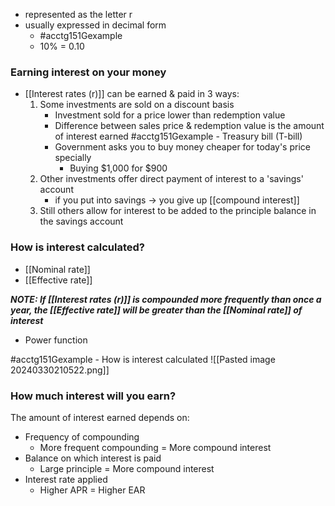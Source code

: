 - represented as the letter r
- usually expressed in decimal form
	- #acctg151Gexample
	- 10% = 0.10

### Earning interest on your money
- [[Interest rates (r)]] can be earned & paid in 3 ways:
	1. Some investments are sold on a discount basis
		- Investment sold for a price lower than redemption value
		- Difference between sales price & redemption value is the amount of interest earned
		 #acctg151Gexample - Treasury bill (T-bill)
		 - Government asks you to buy money cheaper for today's price specially
			 - Buying $1,000 for $900
	2. Other investments offer direct payment of interest to a 'savings' account
		- if you put into savings $\rightarrow$ you give up [[compound interest]]
	3. Still others allow for interest to be added to the principle balance in the savings account

### How is interest calculated?
- [[Nominal rate]]
- [[Effective rate]]

***NOTE: If [[Interest rates (r)]] is compounded more frequently than once a year, the [[Effective rate]] will be greater than the [[Nominal rate]] of interest***
- Power function

#acctg151Gexample - How is interest calculated
![[Pasted image 20240330210522.png]]

### How much interest will you earn?
The amount of interest earned depends on:
- Frequency of compounding
	- More frequent compounding = More compound interest
- Balance on which interest is paid
	- Large principle = More compound interest
- Interest rate applied
	- Higher APR = Higher EAR